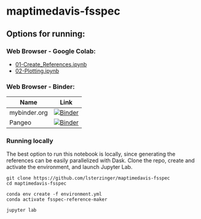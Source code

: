 # maptimedavis-fsspec

## Options for running:

### Web Browser - Google Colab:
* [01-Create_References.ipynb](https://colab.research.google.com/github/lsterzinger/maptimedavis-fsspec/blob/main/01-Create_References.ipynb)
* [02-Plotting.ipynb](https://colab.research.google.com/github/lsterzinger/maptimedavis-fsspec/blob/main/02-Plotting.ipynb)

### Web Browser - Binder:
| Name | Link |
|------|------|
| mybinder.org | [![Binder](https://mybinder.org/badge_logo.svg)](https://mybinder.org/v2/gh/lsterzinger/maptimedavis-fsspec/main)|
| Pangeo | [![Binder](https://mybinder.org/badge_logo.svg)](https://binder.pangeo.io/v2/gh/lsterzinger/maptimedavis-fsspec/main) |

### Running locally
The best option to run this notebook is locally, since generating the references can be easily parallelized with Dask. Clone the repo, create and activate the environment, and launch Jupyter Lab.

```
git clone https://github.com/lsterzinger/maptimedavis-fsspec
cd maptimedavis-fsspec

conda env create -f environment.yml
conda activate fsspec-reference-maker

jupyter lab
```

